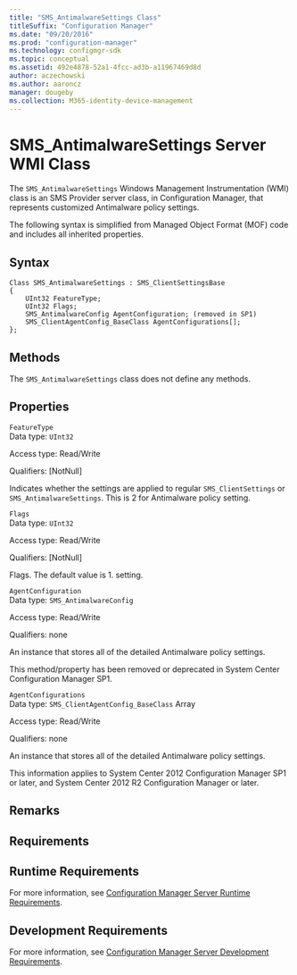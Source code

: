 ```yaml
---
title: "SMS_AntimalwareSettings Class"
titleSuffix: "Configuration Manager"
ms.date: "09/20/2016"
ms.prod: "configuration-manager"
ms.technology: configmgr-sdk
ms.topic: conceptual
ms.assetid: 492e4878-52a1-4fcc-ad3b-a11967469d8d
author: aczechowski
ms.author: aaroncz
manager: dougeby
ms.collection: M365-identity-device-management
---
```

# SMS_AntimalwareSettings Server WMI Class
The `SMS_AntimalwareSettings` Windows Management Instrumentation (WMI) class is an SMS Provider server class, in Configuration Manager, that represents customized Antimalware policy settings.  

 The following syntax is simplified from Managed Object Format (MOF) code and includes all inherited properties.  

## Syntax  

```  
Class SMS_AntimalwareSettings : SMS_ClientSettingsBase  
{  
    UInt32 FeatureType;  
    UInt32 Flags;  
    SMS_AntimalwareConfig AgentConfiguration; (removed in SP1)  
    SMS_ClientAgentConfig_BaseClass AgentConfigurations[];  
};  
```  

## Methods  
 The `SMS_AntimalwareSettings` class does not define any methods.  

## Properties  
 `FeatureType`  
 Data type: `UInt32`  

 Access type: Read/Write  

 Qualifiers: [NotNull]  

 Indicates whether the settings are applied to regular `SMS_ClientSettings` or `SMS_AntimalwareSettings`. This is 2 for Antimalware policy setting.  

 `Flags`  
 Data type: `UInt32`  

 Access type: Read/Write  

 Qualifiers: [NotNull]  

 Flags. The default value is 1. setting.  

 `AgentConfiguration`  
 Data type: `SMS_AntimalwareConfig`  

 Access type: Read/Write  

 Qualifiers: none  

 An instance that stores all of the detailed Antimalware policy settings.  

 This method/property has been removed or deprecated in System Center Configuration Manager SP1.  

 `AgentConfigurations`  
 Data type: `SMS_ClientAgentConfig_BaseClass` Array  

 Access type: Read/Write  

 Qualifiers: none  

 An instance that stores all of the detailed Antimalware policy settings.   

 This information applies to System Center 2012 Configuration Manager SP1 or later, and System Center 2012 R2 Configuration Manager or later.  

## Remarks  

## Requirements  

## Runtime Requirements  
 For more information, see [Configuration Manager Server Runtime Requirements](../../../../../develop/core/reqs/server-runtime-requirements.md).  

## Development Requirements  
 For more information, see [Configuration Manager Server Development Requirements](../../../../../develop/core/reqs/server-development-requirements.md).
